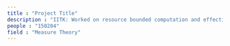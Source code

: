 ```yaml
---
title : "Project Title"
description : "IITK: Worked on resource bounded computation and effective measure theory (Ongoing)"
people : "150204"
field : "Measure Theory"
---
```

